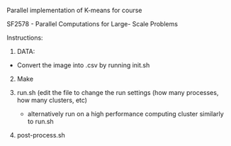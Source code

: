 Parallel implementation of K-means for course

SF2578 - Parallel Computations for Large- Scale Problems

Instructions: 

1. DATA: 
- Convert the image into .csv by running init.sh

2. Make

3. run.sh (edit the file to change the run settings (how many processes, how many clusters, etc)
   - alternatively run on a high performance computing cluster similarly to run.sh

4. post-process.sh
